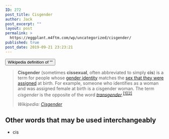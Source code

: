 ```yaml
---
ID: 272
post_title: Cisgender
author: Jack
post_excerpt: ""
layout: post
permalink: >
  https://eggplant.m4ftm.com/wp/uncategorized/cisgender/
published: true
post_date: 2019-09-21 23:23:21
---
```

<!-- wp:kadence/accordion {"uniqueID":"_3f25d7-c7","startCollapsed":true,"linkPaneCollapse":false,"contentBorder":[0,0,0,0],"titleStyles":[{"size":[18,"",""],"sizeType":"px","lineHeight":[24,"",""],"lineType":"px","letterSpacing":"","family":"","google":"","style":"","weight":"","variant":"","subset":"","loadGoogle":true,"padding":[10,14,10,14],"marginTop":0,"color":"#555555","background":"#f2f2f2","border":["#555555","#555555","#555555","#555555"],"borderRadius":[0,0,0,0],"borderWidth":[0,0,0,0],"colorHover":"#444444","backgroundHover":"#eeeeee","borderHover":["#eeeeee","#eeeeee","#eeeeee","#eeeeee"],"colorActive":"#ffffff","backgroundActive":"#444444","borderActive":["#444444","#444444","#444444","#444444"],"textTransform":""}]} -->
<div class="wp-block-kadence-accordion alignnone"><div class="kt-accordion-wrap kt-accordion-wrap kt-accordion-id_3f25d7-c7 kt-accordion-has-2-panes kt-active-pane-0 kt-accordion-block kt-pane-header-alignment-left kt-accodion-icon-style-basic kt-accodion-icon-side-right" style="max-width:none"><div class="kt-accordion-inner-wrap" data-allow-multiple-open="true" data-start-open="none"><!-- wp:kadence/pane {"uniqueID":"_16caa6-68"} -->
<div class="wp-block-kadence-pane kt-accordion-pane kt-accordion-pane-1 kt-pane_16caa6-68"><div class="kt-accordion-header-wrap"><button class="kt-blocks-accordion-header kt-acccordion-button-label-show"><div class="kt-blocks-accordion-title-wrap"><span class="kt-blocks-accordion-title">Wikipedia definition of ""</span></div><div class="kt-blocks-accordion-icon-trigger"></div></button></div><div class="kt-accordion-panel"><div class="kt-accordion-panel-inner"><!-- wp:quote {"className":"is-style-default"} -->
<blockquote class="wp-block-quote is-style-default"><p><strong>Cisgender</strong> (sometimes <strong>cissexual</strong>, often abbreviated to simply <strong>cis</strong>) is a term for people whose <a href="https://en.wikipedia.org/wiki/Gender_identity">gender identity</a> matches the <a href="https://en.wikipedia.org/wiki/Sex_assignment">sex that they were assigned</a> at birth. For example, someone who identifies as a woman and was assigned female at birth is a cisgender woman. The term <em>cisgender</em> is the opposite of the word <em><a href="https://en.wikipedia.org/wiki/Transgender">transgender</a></em>.<sup><a href="https://en.wikipedia.org/wiki/Cisgender#cite_note-Schilt-1">[1]</a><a href="https://en.wikipedia.org/wiki/Cisgender#cite_note-2">[2]</a></sup> </p><cite>Wikipedia: <a href="https://en.wikipedia.org/wiki/Cisgender">Cisgender</a>  </cite></blockquote>
<!-- /wp:quote -->

<!-- wp:paragraph -->
<p></p>
<!-- /wp:paragraph --></div></div></div>
<!-- /wp:kadence/pane --></div></div></div>
<!-- /wp:kadence/accordion -->

<!-- wp:heading -->
<h2>Other words that may be used interchangeably</h2>
<!-- /wp:heading -->

<!-- wp:list -->
<ul><li>cis</li></ul>
<!-- /wp:list -->
